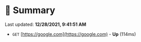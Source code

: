 # 📖 Summary
Last updated: **12/28/2021, 9:41:51 AM**

- `GET` [https://google.com](https://google.com) - **Up** (114ms)
